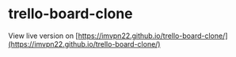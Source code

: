 # trello-board-clone

View live version on [https://imvpn22.github.io/trello-board-clone/](https://imvpn22.github.io/trello-board-clone/)


